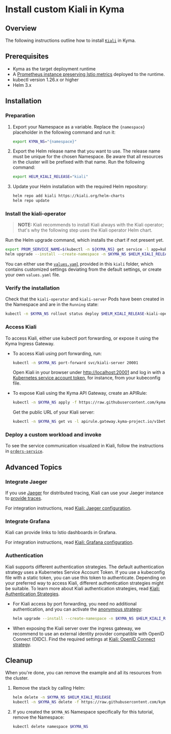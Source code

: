 # Install custom Kiali in Kyma

## Overview

The following instructions outline how to install [`Kiali`](https://github.com/kiali/helm-charts/tree/master/kiali-operator) in Kyma.

## Prerequisites

- Kyma as the target deployment runtime
- A [Prometheus instance preserving Istio metrics](./../prometheus/) deployed to the runtime.
- kubectl version 1.26.x or higher
- Helm 3.x

## Installation

### Preparation

1. Export your Namespace as a variable. Replace the `{namespace}` placeholder in the following command and run it:

    ```bash
    export KYMA_NS="{namespace}"
    ```

1. Export the Helm release name that you want to use. The release name must be unique for the chosen Namespace. Be aware that all resources in the cluster will be prefixed with that name. Run the following command:
    ```bash
    export HELM_KIALI_RELEASE="kiali"
    ```

1. Update your Helm installation with the required Helm repository:

    ```bash
    helm repo add kiali https://kiali.org/helm-charts
    helm repo update
    ```

### Install the kiali-operator

> **NOTE:** Kiali recommends to install Kiali always with the Kiali operator; that's why the following step uses the Kiali operator Helm chart.

Run the Helm upgrade command, which installs the chart if not present yet.
```bash
export PROM_SERVICE_NAME=$(kubectl -n ${KYMA_NS} get service -l app=kube-prometheus-stack-prometheus -ojsonpath='{.items[*].metadata.name}')
helm upgrade --install --create-namespace -n $KYMA_NS $HELM_KIALI_RELEASE kiali/kiali-operator -f https://raw.githubusercontent.com/kyma-project/examples/main/kiali/values.yaml --set cr.spec.external_services.prometheus.url=http://$PROM_SERVICE_NAME.$KYMA_NS:9090
```

You can either use the [`values.yaml`](./values.yaml) provided in this `kiali` folder, which contains customized settings deviating from the default settings, or create your own `values.yaml` file.

### Verify the installation

Check that the `kiali-operator` and `kiali-server` Pods have been created in the Namespace and are in the `Running` state:
```bash
kubectl -n $KYMA_NS rollout status deploy $HELM_KIALI_RELEASE-kiali-operator && kubectl -n $KYMA_NS rollout status deploy kiali-server
```
### Access Kiali

To access Kiali, either use kubectl port forwarding, or expose it using the Kyma Ingress Gateway.

* To access Kiali using port forwarding, run:
  ```bash
  kubectl -n $KYMA_NS port-forward svc/kiali-server 20001
  ```

  Open Kiali in your browser under [http://localhost:20001](http://localhost:20001) and log in with a [Kubernetes service account token](https://kubernetes.io/docs/reference/access-authn-authz/authentication/#service-account-tokens), for instance, from your kubeconfig file.

* To expose Kiali using the Kyma API Gateway, create an APIRule:
  ```bash
  kubectl -n $KYMA_NS apply -f https://raw.githubusercontent.com/kyma-project/examples/main/kiali/apirule.yaml
  ```
  Get the public URL of your Kiali server:
  ```bash
  kubectl -n $KYMA_NS get vs -l apirule.gateway.kyma-project.io/v1beta1=kiali.$KYMA_NS -ojsonpath='{.items[*].spec.hosts[*]}'
  ```

### Deploy a custom workload and invoke

To see the service communication visualized in Kiali, follow the instructions in [`orders-service`](./../orders-service/).

## Advanced Topics

### Integrate Jaeger

If you use [Jaeger](https://www.jaegertracing.io/) for distributed tracing, Kiali can use your Jaeger instance to [provide traces](https://kiali.io/docs/features/tracing/).

For integration instructions, read [Kiali: Jaeger configuration](https://kiali.io/docs/configuration/p8s-jaeger-grafana/jaeger/).

### Integrate Grafana

Kiali can provide links to Istio dashboards in Grafana.

For integration instructions, read [Kiali: Grafana configuration](https://kiali.io/docs/configuration/p8s-jaeger-grafana/grafana/).

### Authentication

Kiali supports different authentication strategies. The default authentication strategy uses a Kubernetes Service Account Token. If you use a kubeconfig file with a static token, you can use this token to authenticate. Depending on your preferred way to access Kiali, different authentication strategies might be suitable. To learn more about Kiali authentication strategies, read [Kiali: Authentication Strategies](https://kiali.io/docs/configuration/authentication/).

* For Kiali access by port forwarding, you need no additional authentication, and you can activate the [anonymous strategy](https://kiali.io/docs/configuration/authentication/anonymous/):
  ```bash
  helm upgrade --install --create-namespace -n $KYMA_NS $HELM_KIALI_RELEASE kiali/kiali-operator --set cr.spec.auth.strategy=anonymous -f https://raw.githubusercontent.com/kyma-project/examples/main/kiali/values.yaml
  ```
* When exposing the Kiali server over the ingress gateway, we recommend to use an external identity provider compatible with OpenID Connect (OIDC). Find the required settings at [Kiali: OpenID Connect strategy](https://kiali.io/docs/configuration/authentication/openid/).

## Cleanup

When you're done, you can remove the example and all its resources from the cluster.

1. Remove the stack by calling Helm:

    ```bash
    helm delete -n $KYMA_NS $HELM_KIALI_RELEASE
    kubectl -n $KYMA_NS delete -f https://raw.githubusercontent.com/kyma-project/examples/main/kiali/apirule.yaml
    ```

2. If you created the `$KYMA_NS` Namespace specifically for this tutorial, remove the Namespace:
    ```bash
    kubectl delete namespace $KYMA_NS
    ``` 
